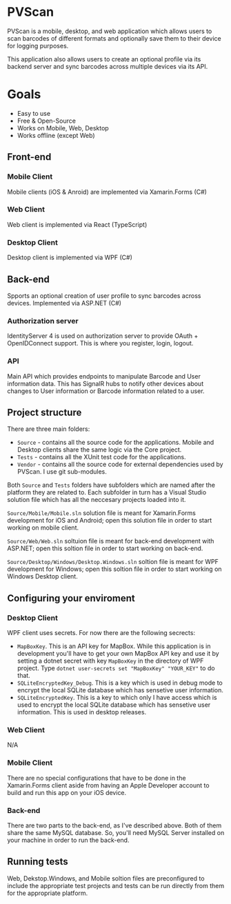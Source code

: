 # PVScan
PVScan is a mobile, desktop, and web application which allows users to scan barcodes of different formats and optionally save them to their device for logging purposes.

This application also allows users to create an optional profile via its backend server and sync barcodes across multiple devices via its API.

# Goals
* Easy to use
* Free & Open-Source
* Works on Mobile, Web, Desktop
* Works offline (except Web)

## Front-end

### Mobile Client
Mobile clients (iOS & Anroid) are implemented via Xamarin.Forms (C#)

### Web Client
Web client is implemented via React (TypeScript)

### Desktop Client
Desktop client is implemented via WPF (C#)

## Back-end
Spports an optional creation of user profile to sync barcodes across devices. Implemented via ASP.NET (C#)

### Authorization server
IdentityServer 4 is used on authorization server to provide OAuth + OpenIDConnect support. This is where you register, login, logout.

### API
Main API which provides endpoints to manipulate Barcode and User information data. This has SignalR hubs to notify other devices about changes to User information or Barcode information related to a user.

## Project structure
There are three main folders:
* `Source` - contains all the source code for the applications. Mobile and Desktop clients share the same logic via the Core project.
* `Tests` - contains all the XUnit test code for the applications.
* `Vendor` - contains all the source code for external dependencies used by PVScan. I use git sub-modules.

Both `Source` and `Tests` folders have subfolders which are named after the platform they are related to. Each subfolder in turn has a Visual Studio solution file which has all the neccesary projects loaded into it. 

`Source/Mobile/Mobile.sln` solution file is meant for Xamarin.Forms development for iOS and Android; open this solution file in order to start working on mobile client.

`Source/Web/Web.sln` soltuion file is meant for back-end development with ASP.NET; open this soltion file in order to start working on back-end.

`Source/Desktop/Windows/Desktop.Windows.sln` soltion file is meant for WPF development for Windows; open this soltion file in order to start working on Windows Desktop client.

## Configuring your enviroment

### Desktop Client
WPF client uses secrets. For now there are the following secrects:
 * `MapBoxKey`. This is an API key for MapBox. While this application is in development you'll have to get your own MapBox API key and use it by setting a dotnet secret with key `MapBoxKey` in the directory of WPF project. Type `dotnet user-secrets set "MapBoxKey" "YOUR_KEY"` to do that.
 * `SQLiteEncryptedKey_Debug`. This is a key which is used in debug mode to encrypt the local SQLite database which has sensetive user information.
 * `SQLiteEncryptedKey`. This is a key to which only I have access which is used to encrypt the local SQLite database which has sensetive user information. This is used in desktop releases.

### Web Client
N/A

### Mobile Client
There are no special configurations that have to be done in the Xamarin.Forms client aside from having an Apple Developer account to build and run this app on your iOS device.

### Back-end
There are two parts to the back-end, as I've described above. Both of them share the same MySQL database. So, you'll need MySQL Server installed on your machine in order to run the back-end.

## Running tests
Web, Dekstop.Windows, and Mobile soltion files are preconfigured to include the appropriate test projects and tests can be run directly from them for the appropriate platform. 
